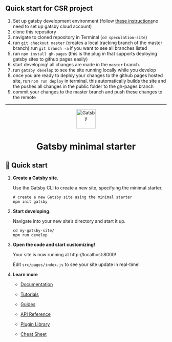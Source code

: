 ## Quick start for CSR project

1. Set up gatsby development environment (follow [these instructions](https://www.gatsbyjs.com/docs/tutorial/part-0/)no need to set up gatsby cloud account)
2. clone this repository
3. navigate to cloned repository in Terminal (`cd speculation-site`) 
4. run `git checkout master` (creates a local tracking branch of the master branch) run `git branch -a` if you want to see all branches listed
4. run `npm install gh-pages` (this is the plug in that supports deploying gatsby sites to github pages easily)
5. start developing! all changes are made in the `master` branch. 
6. run `gatsby develop` to see the site running locally while you develop
7. once you are ready to deploy your changes to the github pages hosted site, run `npm run deploy` in terminal. this automatically builds the site and the pushes all changes in the public folder to the gh-pages branch
8. commit your changes to the master branch and push these changes to the remote


---

<p align="center">
  <a href="https://www.gatsbyjs.com/?utm_source=starter&utm_medium=readme&utm_campaign=minimal-starter">
    <img alt="Gatsby" src="https://www.gatsbyjs.com/Gatsby-Monogram.svg" width="60" />
  </a>
</p>
<h1 align="center">
  Gatsby minimal starter
</h1>

## 🚀 Quick start

1.  **Create a Gatsby site.**

    Use the Gatsby CLI to create a new site, specifying the minimal starter.

    ```shell
    # create a new Gatsby site using the minimal starter
    npm init gatsby
    ```

2.  **Start developing.**

    Navigate into your new site’s directory and start it up.

    ```shell
    cd my-gatsby-site/
    npm run develop
    ```

3.  **Open the code and start customizing!**

    Your site is now running at http://localhost:8000!

    Edit `src/pages/index.js` to see your site update in real-time!

4.  **Learn more**

    - [Documentation](https://www.gatsbyjs.com/docs/?utm_source=starter&utm_medium=readme&utm_campaign=minimal-starter)

    - [Tutorials](https://www.gatsbyjs.com/tutorial/?utm_source=starter&utm_medium=readme&utm_campaign=minimal-starter)

    - [Guides](https://www.gatsbyjs.com/tutorial/?utm_source=starter&utm_medium=readme&utm_campaign=minimal-starter)

    - [API Reference](https://www.gatsbyjs.com/docs/api-reference/?utm_source=starter&utm_medium=readme&utm_campaign=minimal-starter)

    - [Plugin Library](https://www.gatsbyjs.com/plugins?utm_source=starter&utm_medium=readme&utm_campaign=minimal-starter)

    - [Cheat Sheet](https://www.gatsbyjs.com/docs/cheat-sheet/?utm_source=starter&utm_medium=readme&utm_campaign=minimal-starter)

